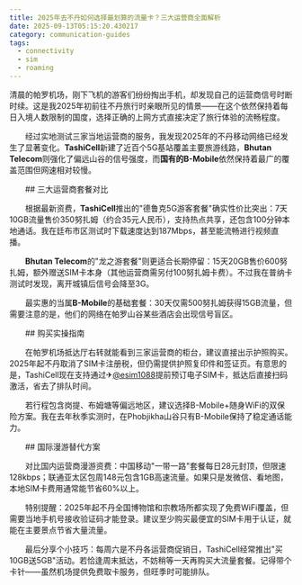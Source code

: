 ```yaml
---
title: 2025年去不丹如何选择最划算的流量卡？三大运营商全面解析
date: 2025-09-13T05:15:20.430217
category: communication-guides
tags:
  - connectivity
  - sim
  - roaming
---
```


清晨的帕罗机场，刚下飞机的游客们纷纷掏出手机，却发现自己的运营商信号时断时续。这是我2025年初前往不丹旅行时亲眼所见的情景——在这个依然保持着每日入境人数限制的国度，选择正确的上网方式直接决定了旅行体验的流畅程度。

　　经过实地测试三家当地运营商的服务，我发现2025年的不丹移动网络已经发生了显著变化。**TashiCell**新建了近百个5G基站覆盖主要旅游线路，**Bhutan Telecom**则强化了偏远山谷的信号强度，而**国有的B-Mobile**依然保持着最广的覆盖范围但网速相对较慢。

　　## 三大运营商套餐对比

　　根据最新资费，**TashiCell**推出的"德鲁克5G游客套餐"确实性价比突出：7天10GB流量售价350努扎姆（约合35元人民币），支持热点共享，还包含100分钟本地通话。我在廷布市区测试时下载速度达到187Mbps，甚至能流畅进行视频直播。

　　**Bhutan Telecom**的"龙之游套餐"则更适合长期停留：15天20GB售价600努扎姆，额外赠送SIM卡本身（其他运营商需另付100努扎姆卡费）。不过我在普纳卡测试时发现，离开城镇后信号会降至3G。

　　最实惠的当属**B-Mobile**的基础套餐：30天仅需500努扎姆获得15GB流量，但需要注意的是，他们的网络在帕罗山谷某些酒店会出现信号盲区。

　　## 购买实操指南

　　在帕罗机场抵达厅右转就能看到三家运营商的柜台，建议直接出示护照购买。2025年起不丹取消了SIM卡注册税，但仍需提供护照复印件和签证页。有意思的是，TashiCell现在支持通过✈[@esim1088](https://t.me/s/esim1088)提前预订电子SIM卡，抵达后直接扫码激活，省去了排队时间。

　　若行程包含岗提、布姆塘等偏远地区，建议选择B-Mobile+随身WiFi的双保险方案。我在去年秋季实测时，在Phobjikha山谷只有B-Mobile保持了稳定通话能力。

　　## 国际漫游替代方案

　　对比国内运营商漫游资费：中国移动"一带一路"套餐每日28元封顶，但限速128kbps；联通亚太区包周148元包含1GB高速流量。如果只是发微信、看地图，本地SIM卡费用通常能节省60%以上。

　　特别提醒：2025年起不丹全国博物馆和宗教场所都实现了免费WiFi覆盖，但需要当地手机号接收验证码才能登录。建议至少购买最便宜的SIM卡用于认证，就能在主要景点节省大量流量。

　　最后分享个小技巧：每周六是不丹各运营商促销日，TashiCell经常推出"买10GB送5GB"活动。若恰逢周末抵达，不妨稍等一天再购买大流量套餐。记得带个卡针——虽然机场提供免费取卡服务，但旺季时可能排队。